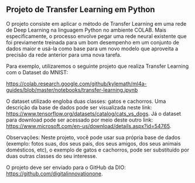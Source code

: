 
 

## Projeto de Transfer Learning em Python

O projeto consiste em aplicar o método de Transfer Learning em uma rede de Deep Learning na linguagem Python no ambiente COLAB. 
Mais especificamente, o processo envolve pegar uma rede neural existente que foi previamente treinada para um bom desempenho em um conjunto de dados maior e usá-la como base para um novo modelo que aproveita a precisão da rede anterior para uma nova tarefa.

Para exemplo, utilizaremos o seguinte projeto que realiza Transfer Learning com o Dataset do MNIST:  

https://colab.research.google.com/github/kylemath/ml4a-guides/blob/master/notebooks/transfer-learning.ipynb

O dataset utilizado engloba duas classes: gatos e cachorros. Uma descrição da base de dados pode ser visualizada neste link: https://www.tensorflow.org/datasets/catalog/cats_vs_dogs.  Já o dataset para download pode ser acessado por meio deste outro link: https://www.microsoft.com/en-us/download/details.aspx?id=54765.

Observações: Neste projeto, você pode usar sua própria base de dados (exemplo: fotos suas, dos seus pais, dos seus amigos, dos seus animais domésticos, etc), o exemplo de gatos e cachorros, pode ser substituído por duas outras classes do seu interesse. 

O projeto deve ser enviado para o GitHub da DIO: https://github.com/digitalinnovationone. 




